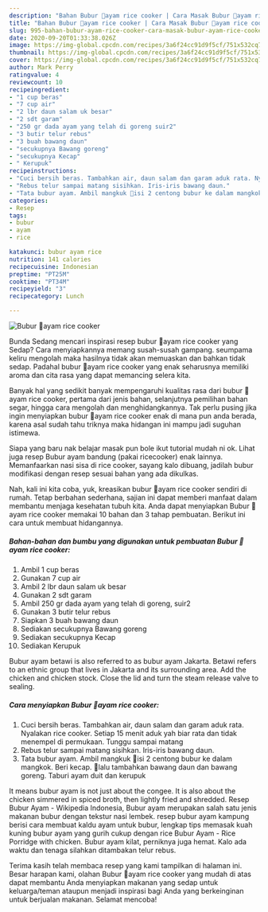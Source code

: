 ```yaml
---
description: "Bahan Bubur 🍲ayam rice cooker | Cara Masak Bubur 🍲ayam rice cooker Yang Mudah Dan Praktis"
title: "Bahan Bubur 🍲ayam rice cooker | Cara Masak Bubur 🍲ayam rice cooker Yang Mudah Dan Praktis"
slug: 995-bahan-bubur-ayam-rice-cooker-cara-masak-bubur-ayam-rice-cooker-yang-mudah-dan-praktis
date: 2020-09-20T01:33:38.026Z
image: https://img-global.cpcdn.com/recipes/3a6f24cc91d9f5cf/751x532cq70/bubur-🍲ayam-rice-cooker-foto-resep-utama.jpg
thumbnail: https://img-global.cpcdn.com/recipes/3a6f24cc91d9f5cf/751x532cq70/bubur-🍲ayam-rice-cooker-foto-resep-utama.jpg
cover: https://img-global.cpcdn.com/recipes/3a6f24cc91d9f5cf/751x532cq70/bubur-🍲ayam-rice-cooker-foto-resep-utama.jpg
author: Mark Perry
ratingvalue: 4
reviewcount: 10
recipeingredient:
- "1 cup beras"
- "7 cup air"
- "2 lbr daun salam uk besar"
- "2 sdt garam"
- "250 gr dada ayam yang telah di goreng suir2"
- "3 butir telur rebus"
- "3 buah bawang daun"
- "secukupnya Bawang goreng"
- "secukupnya Kecap"
- " Kerupuk"
recipeinstructions:
- "Cuci bersih beras. Tambahkan air, daun salam dan garam aduk rata. Nyalakan rice cooker. Setiap 15 menit aduk yah biar rata dan tidak menempel di permukaan. Tunggu sampai matang"
- "Rebus telur sampai matang sisihkan. Iris-iris bawang daun."
- "Tata bubur ayam. Ambil mangkuk 🍚isi 2 centong bubur ke dalam mangkok. Beri kecap. 🙋lalu tambahkan bawang daun dan bawang goreng. Taburi ayam duit dan kerupuk"
categories:
- Resep
tags:
- bubur
- ayam
- rice

katakunci: bubur ayam rice 
nutrition: 141 calories
recipecuisine: Indonesian
preptime: "PT25M"
cooktime: "PT34M"
recipeyield: "3"
recipecategory: Lunch

---
```



![Bubur 🍲ayam rice cooker](https://img-global.cpcdn.com/recipes/3a6f24cc91d9f5cf/751x532cq70/bubur-🍲ayam-rice-cooker-foto-resep-utama.jpg)

Bunda Sedang mencari inspirasi resep bubur 🍲ayam rice cooker yang Sedap? Cara menyiapkannya memang susah-susah gampang. seumpama keliru mengolah maka hasilnya tidak akan memuaskan dan bahkan tidak sedap. Padahal bubur 🍲ayam rice cooker yang enak seharusnya memiliki aroma dan cita rasa yang dapat memancing selera kita.

Banyak hal yang sedikit banyak mempengaruhi kualitas rasa dari bubur 🍲ayam rice cooker, pertama dari jenis bahan, selanjutnya pemilihan bahan segar, hingga cara mengolah dan menghidangkannya. Tak perlu pusing jika ingin menyiapkan bubur 🍲ayam rice cooker enak di mana pun anda berada, karena asal sudah tahu triknya maka hidangan ini mampu jadi suguhan istimewa.

Siapa yang baru nak belajar masak pun bole ikut tutorial mudah ni ok. Lihat juga resep Bubur ayam bandung (pakai ricecooker) enak lainnya. Memanfaarkan nasi sisa di rice cooker, sayang kalo dibuang, jadilah bubur modifikasi dengan resep sesuai bahan yang ada dikulkas.


Nah, kali ini kita coba, yuk, kreasikan bubur 🍲ayam rice cooker sendiri di rumah. Tetap berbahan sederhana, sajian ini dapat memberi manfaat dalam membantu menjaga kesehatan tubuh kita. Anda dapat menyiapkan Bubur 🍲ayam rice cooker memakai 10 bahan dan 3 tahap pembuatan. Berikut ini cara untuk membuat hidangannya.

<!--inarticleads1-->

##### Bahan-bahan dan bumbu yang digunakan untuk pembuatan Bubur 🍲ayam rice cooker:

1. Ambil 1 cup beras
1. Gunakan 7 cup air
1. Ambil 2 lbr daun salam uk besar
1. Gunakan 2 sdt garam
1. Ambil 250 gr dada ayam yang telah di goreng, suir2
1. Gunakan 3 butir telur rebus
1. Siapkan 3 buah bawang daun
1. Sediakan secukupnya Bawang goreng
1. Sediakan secukupnya Kecap
1. Sediakan  Kerupuk


Bubur ayam betawi is also referred to as bubur ayam Jakarta. Betawi refers to an ethnic group that lives in Jakarta and its surrounding area. Add the chicken and chicken stock. Close the lid and turn the steam release valve to sealing. 

<!--inarticleads2-->

##### Cara menyiapkan Bubur 🍲ayam rice cooker:

1. Cuci bersih beras. Tambahkan air, daun salam dan garam aduk rata. Nyalakan rice cooker. Setiap 15 menit aduk yah biar rata dan tidak menempel di permukaan. Tunggu sampai matang
1. Rebus telur sampai matang sisihkan. Iris-iris bawang daun.
1. Tata bubur ayam. Ambil mangkuk 🍚isi 2 centong bubur ke dalam mangkok. Beri kecap. 🙋lalu tambahkan bawang daun dan bawang goreng. Taburi ayam duit dan kerupuk


It means bubur ayam is not just about the congee. It is also about the chicken simmered in spiced broth, then lightly fried and shredded. Resep Bubur Ayam - Wikipedia Indonesia, Bubur ayam merupakan salah satu jenis makanan bubur dengan tekstur nasi lembek. resep bubur ayam kampung berisi cara membuat kaldu ayam untuk bubur, lengkap tips memasak kuah kuning bubur ayam yang gurih cukup dengan rice Bubur Ayam - Rice Porridge with chicken. Bubur ayam kilat, perniknya juga hemat. Kalo ada waktu dan tenaga silahkan ditambakan telur rebus. 

Terima kasih telah membaca resep yang kami tampilkan di halaman ini. Besar harapan kami, olahan Bubur 🍲ayam rice cooker yang mudah di atas dapat membantu Anda menyiapkan makanan yang sedap untuk keluarga/teman ataupun menjadi inspirasi bagi Anda yang berkeinginan untuk berjualan makanan. Selamat mencoba!

